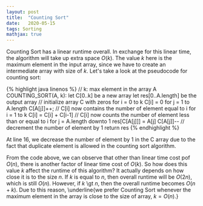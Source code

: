 ```yaml
---
layout: post
title:  "Counting Sort"
date:   2020-05-15
tags: Sorting
mathjax: true
---
```


Counting Sort has a linear runtime overall. In exchange for this linear time, the algorithm will take up extra space $O(k)$. The value $k$ here is the maximum element in the input array, since we have to create an intermediate array with size of $k$. Let's take a look at the pseudocode for counting sort:

{% highlight java linenos %}
// k: max element in the array A
COUNTING_SORT(A, k):
  let C[0..k] be a new array
  let res[0..A.length] be the output array
  // initialize array C with zeros
  for i = 0 to k
    C[i] = 0
  for j = 1 to A.length
    C[A[j]]++;
  // C[i] now contains the number of element equal to i
  for i = 1 to k
    C[i] = C[i] + C[i-1]
  // C[i] now counts the number of element less than or equal to i
  for j = A.length downto 1
    res[C[A[j]]] = A[j]
    C[A[j]]--               // decrement the number of element by 1
return res
{% endhighlight %}

At line 16, we decrease the number of element by 1 in the C array due to the fact that duplicate element is allowed in the counting sort algorithm. 

From the code above, we can observe that other than linear time cost pof $O(n)$, there is another factor of linear time cost of $O(k)$. So how does this value $k$ affect the runtime of this algorithm? It actually depends on how close it is to the size $n$. If $k$ is equal to $n$, then overall runtime will be $O(2n)$, which is still $O(n)$. However, if $k$ \gt $n$, then the overall runtime becomes $O(n+k)$. Due to this reason, \underline{we prefer Counting Sort whenever the maximum element in the array is close to the size of array, $k = O(n)$.}